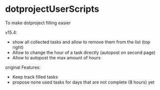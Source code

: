 # dotprojectUserScripts
To make dotproject filling easier

v15.4:
  * show all collected tasks and allow to remove them from the list (top right)
  * Allow to change the hour of a task directly (autopost on second page)
  * Allow to autopost the max amount of hours

original Features:
  * Keep track filled tasks
  * propose none used tasks for days that are not complete (8 hours) yet
